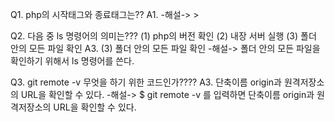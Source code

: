 Q1. php의 시작태그와 종료태그는??
A1. <?php , ?>
    -해설-> <?php
                echo "대림대학교";
            ?>>

Q2. 다음 중 ls 명령어의 의미는???
    (1) php의 버전 확인 (2) 내장 서버 실행 (3) 폴더 안의 모든 파일 확인
A3. (3) 폴더 안의 모든 파일 확인
    -해설-> 폴더 안의 모든 파일을 확인하기 위해서 ls 명령어를 쓴다.

Q3. git remote -v 무엇을 하기 위한 코드인가????
A3. 단축이름 origin과 원격저장소의 URL을 확인할 수 있다.
    -해설-> $ git remote -v 를 입력하면 단축이름 origin과 원격저장소의 URL을 확인할 수 있다.